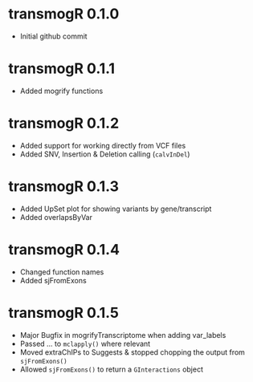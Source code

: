 # transmogR 0.1.0

* Initial github commit

# transmogR 0.1.1

* Added mogrify functions

# transmogR 0.1.2

* Added support for working directly from VCF files
* Added SNV, Insertion & Deletion calling (`calvInDel`)

# transmogR 0.1.3

* Added UpSet plot for showing variants by gene/transcript
* Added overlapsByVar

# transmogR 0.1.4

* Changed function names
* Added sjFromExons

# transmogR 0.1.5

* Major Bugfix in mogrifyTranscriptome when adding var_labels
* Passed ... to `mclapply()` where relevant
* Moved extraChIPs to Suggests & stopped chopping the output from `sjFromExons()`
* Allowed `sjFromExons()` to return a `GInteractions` object
